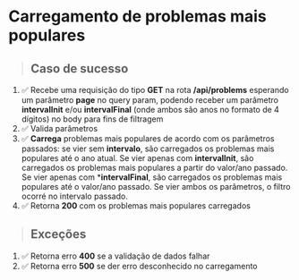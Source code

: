 # Carregamento de problemas mais populares

> ## Caso de sucesso
1. ✅ Recebe uma requisição do tipo **GET** na rota **/api/problems** esperando um parâmetro **page** no query param, podendo receber um parâmetro **intervalInit** e/ou **intervalFinal** (onde ambos são anos no formato de 4 dígitos) no body para fins de filtragem 
2. ✅ Valida parâmetros
3. ✅ **Carrega** problemas mais populares de acordo com os parâmetros passados: se vier sem **intervalo**, são carregados os problemas mais populares até o ano atual. Se vier apenas com **intervalInit**, são carregados os problemas mais populares a partir do valor/ano passado. Se vier apenas com ***intervalFinal**, são carregados os problemas mais populares até o valor/ano passado. Se vier ambos os parâmetros, o filtro ocorré no intervalo passado. 
5. ✅ Retorna **200** com os problemas mais populares carregados

> ## Exceções

1. ✅ Retorna erro **400** se a validação de dados falhar
3. ✅ Retorna erro **500** se der erro desconhecido no carregamento